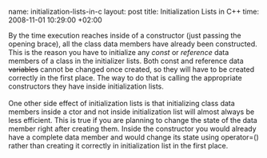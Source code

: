 name: initialization-lists-in-c
layout: post
title: Initialization Lists in C++
time: 2008-11-01 10:29:00 +02:00

By the time execution reaches inside of a constructor (just passing the opening brace), all the class data members have already been constructed. This is the reason you have to initialize any <span style="font-style: italic;">const</span> or <span style="font-style: italic;">reference</span> data members of a class in the initializer lists. Both const and reference data <del>variables</del> cannot be changed once created, so they will have to be created correctly in the first place. The way to do that is calling the appropriate constructors they have inside initialization lists.<br /><br />One other side effect of initialization lists is that initializing class data members inside a ctor and not inside initialization list will almost always be less efficient. This is true if you are planning to change the state of the data member right after creating them. Inside the constructor you would already have a complete data member and would change its state using operator=() rather than creating it correctly in initialization list in the first place.
